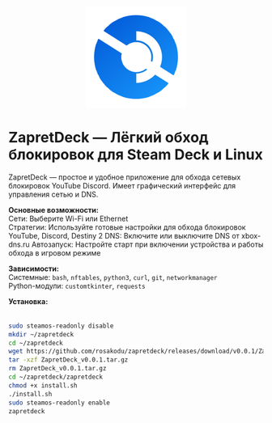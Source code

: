 <p align="center">
  <img src="https://raw.githubusercontent.com/rosakodu/zapretdeck/master/zapretdeck.png" alt="ZapretDeck" width="200"/>
</p>

# ZapretDeck — Лёгкий обход блокировок для Steam Deck и Linux

ZapretDeck — простое и удобное приложение для обхода сетевых блокировок YouTube Discord. Имеет графический интерфейс для управления сетью и DNS.

**Основные возможности:**  
Сети: Выберите Wi-Fi или Ethernet  
Стратегии: Используйте готовые настройки для обхода блокировок YouTube, Discord, Destiny 2
DNS: Включите или выключите DNS от xbox-dns.ru
Автозапуск: Настройте старт при включении устройства и работы обхода в игровом режиме  


**Зависимости:**  
Системные: `bash`, `nftables`, `python3`, `curl`, `git`, `networkmanager`  
Python-модули: `customtkinter`, `requests`  

**Установка:**  
```bash

sudo steamos-readonly disable
mkdir ~/zapretdeck
cd ~/zapretdeck
wget https://github.com/rosakodu/zapretdeck/releases/download/v0.0.1/ZapretDeck_v0.0.1.tar.gz
tar -xzf ZapretDeck_v0.0.1.tar.gz
rm ZapretDeck_v0.0.1.tar.gz
cd ~/zapretdeck/zapretdeck
chmod +x install.sh
./install.sh
sudo steamos-readonly enable
zapretdeck
